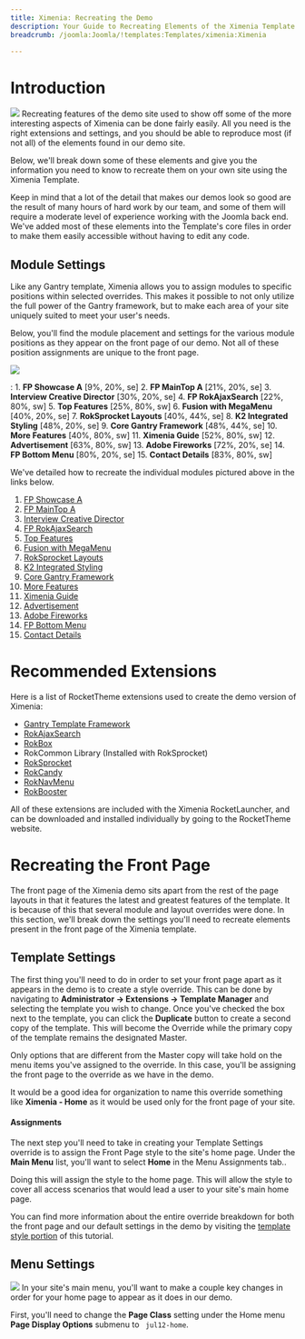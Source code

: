 ```yaml
---
title: Ximenia: Recreating the Demo
description: Your Guide to Recreating Elements of the Ximenia Template for Joomla
breadcrumb: /joomla:Joomla/!templates:Templates/ximenia:Ximenia

---
```


Introduction
=====
![][ximenia2]
Recreating features of the demo site used to show off some of the more interesting aspects of Ximenia can be done fairly easily. All you need is the right extensions and settings, and you should be able to reproduce most (if not all) of the elements found in our demo site. 

Below, we'll break down some of these elements and give you the information you need to know to recreate them on your own site using the Ximenia Template.

Keep in mind that a lot of the detail that makes our demos look so good are the result of many hours of hard work by our team, and some of them will require a moderate level of experience working with the Joomla back end. We've added most of these elements into the Template's core files in order to make them easily accessible without having to edit any code.

Module Settings
-----
Like any Gantry template, Ximenia allows you to assign modules to specific positions within selected overrides. This makes it possible to not only utilize the full power of the Gantry framework, but to make each area of your site uniquely suited to meet your user's needs.

Below, you'll find the module placement and settings for the various module positions as they appear on the front page of our demo. Not all of these position assignments are unique to the front page.

![][Ximenia]

:   1. **FP Showcase A**  [9%, 20%, se]
    2. **FP MainTop A**  [21%, 20%, se]
    3. **Interview Creative Director**  [30%, 20%, se]
    4. **FP RokAjaxSearch**  [22%, 80%, sw]
    5. **Top Features**  [25%, 80%, sw]
    6. **Fusion with MegaMenu**  [40%, 20%, se]
    7. **RokSprocket Layouts**  [40%, 44%, se]
    8. **K2 Integrated Styling**  [48%, 20%, se]
    9. **Core Gantry Framework**  [48%, 44%, se]
    10. **More Features**  [40%, 80%, sw]
    11. **Ximenia Guide**  [52%, 80%, sw]
    12. **Advertisement** [63%, 80%, sw]
    13. **Adobe Fireworks** [72%, 20%, se]
    14. **FP Bottom Menu** [80%, 20%, se]
    15. **Contact Details** [83%, 80%, sw]

We've detailed how to recreate the individual modules pictured above in the links below.

1. [FP Showcase A][module1]
2. [FP MainTop A][module2]
3. [Interview Creative Director][module3]
4. [FP RokAjaxSearch][module4]
5. [Top Features][module5]
6. [Fusion with MegaMenu][module6]
7. [RokSprocket Layouts][module7]
8. [K2 Integrated Styling][module8]
9. [Core Gantry Framework][module9]
10. [More Features][module10]
11. [Ximenia Guide][module11]
12. [Advertisement][module12]
13. [Adobe Fireworks][module13]
14. [FP Bottom Menu][module14]
15. [Contact Details][module15]

Recommended Extensions
=====
Here is a list of RocketTheme extensions used to create the demo version of Ximenia:

* [Gantry Template Framework][gantry]
* [RokAjaxSearch][rokajaxsearch]
* [RokBox][rokbox]
* RokCommon Library (Installed with RokSprocket)
* [RokSprocket][roksprocket]
* [RokCandy][rokcandy]
* [RokNavMenu][roknavmenu]
* [RokBooster][rokbooster]

All of these extensions are included with the Ximenia RocketLauncher, and can be downloaded and installed individually by going to the RocketTheme website.

Recreating the Front Page
=====
The front page of the Ximenia demo sits apart from the rest of the page layouts in that it features the latest and greatest features of the template. It is because of this that several module and layout overrides were done. In this section, we'll break down the settings you'll need to recreate elements present in the front page of the Ximenia template.

Template Settings
-----
The first thing you'll need to do in order to set your front page apart as it appears in the demo is to create a style override. This can be done by navigating to **Administrator -> Extensions -> Template Manager** and selecting the template you wish to change.  Once you've checked the box next to the template, you can click the **Duplicate** button to create a second copy of the template. This will become the Override while the primary copy of the template remains the designated Master.

Only options that are different from the Master copy will take hold on the menu items you've assigned to the override. In this case, you'll be assigning the front page to the override as we have in the demo.

It would be a good idea for organization to name this override something like **Ximenia - Home** as it would be used only for the front page of your site.

#### Assignments
The next step you'll need to take in creating your Template Settings override is to assign the Front Page style to the site's home page. Under the **Main Menu** list, you'll want to select **Home** in the Menu Assignments tab..

Doing this will assign the style to the home page. This will allow the style to cover all access scenarios that would lead a user to your site's main home page.

You can find more information about the entire override breakdown for both the front page and our default settings in the demo by visiting the [template style portion][demooverride] of this tutorial.

Menu Settings
-----
![][mainmenu]
In your site's main menu, you'll want to make a couple key changes in order for your home page to appear as it does in our demo.

First, you'll need to change the **Page Class** setting under the Home menu **Page Display Options** submenu to ` jul12-home`.

[gantry]: http://gantry-framework.org/download
[rokajaxsearch]: http://www.rockettheme.com/extensions-joomla/rokajaxsearch
[rokbox]: http://www.rockettheme.com/extensions-joomla/rokbox
[roksprocket]: http://www.rockettheme.com/extensions-joomla/roksprocket
[ximenia]: assets/ximenia.jpeg
[ximenia2]: assets/ximenia2.jpeg
[demooverride]: demo_override.md
[roknavmenu]: http://www.rockettheme.com/extensions-joomla/roknavmenu
[rokbooster]: http://www.rockettheme.com/extensions-joomla/rokbooster
[rokcandy]: http://www.rockettheme.com/extensions-joomla/rokcandy
[module1]: demo_module_1.md
[module2]: demo_module_2.md
[module3]: demo_module_3.md
[module4]: demo_module_4.md
[module5]: demo_module_5.md
[module6]: demo_module_6.md
[module7]: demo_module_7.md
[module8]: demo_module_8.md
[module9]: demo_module_9.md
[module10]: demo_module_10.md
[module11]: demo_module_11.md
[module12]: demo_module_12.md
[module13]: demo_module_13.md
[module14]: demo_module_14.md
[module15]: demo_module_15.md
[mainmenu]: assets/menu_1.jpg
[icons]: http://fortawesome.github.io/Font-Awesome/icons/
[article]: assets/article.jpg